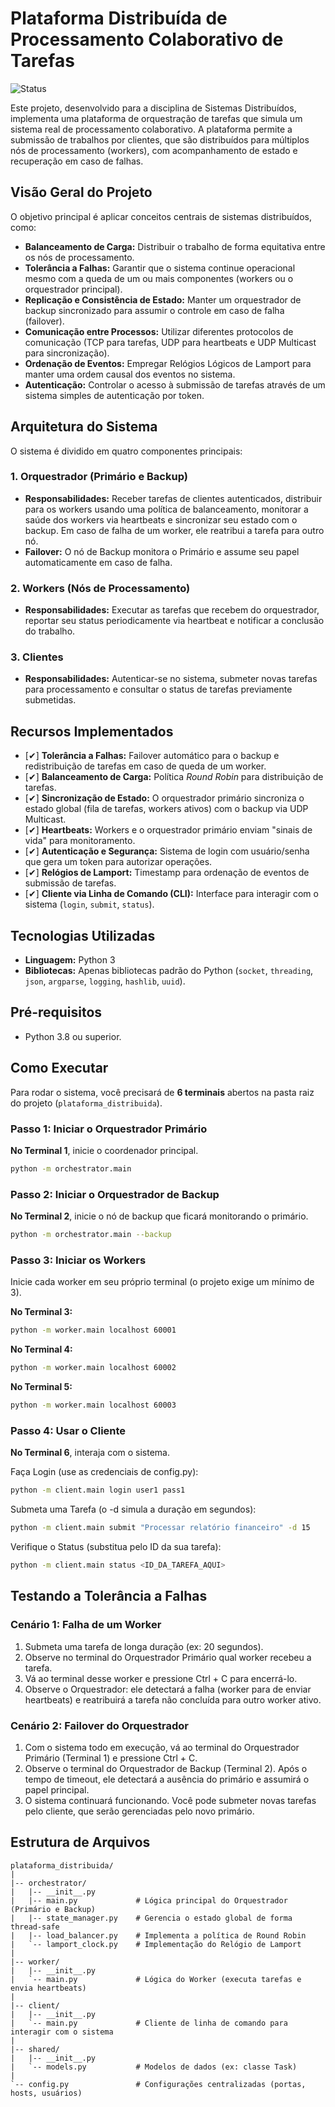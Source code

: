# Plataforma Distribuída de Processamento Colaborativo de Tarefas

![Status](https://img.shields.io/badge/status-concluído-green)

Este projeto, desenvolvido para a disciplina de Sistemas Distribuídos, implementa uma plataforma de orquestração de tarefas que simula um sistema real de processamento colaborativo. A plataforma permite a submissão de trabalhos por clientes, que são distribuídos para múltiplos nós de processamento (workers), com acompanhamento de estado e recuperação em caso de falhas.

## Visão Geral do Projeto

O objetivo principal é aplicar conceitos centrais de sistemas distribuídos, como:

* **Balanceamento de Carga:** Distribuir o trabalho de forma equitativa entre os nós de processamento.
* **Tolerância a Falhas:** Garantir que o sistema continue operacional mesmo com a queda de um ou mais componentes (workers ou o orquestrador principal).
* **Replicação e Consistência de Estado:** Manter um orquestrador de backup sincronizado para assumir o controle em caso de falha (failover).
* **Comunicação entre Processos:** Utilizar diferentes protocolos de comunicação (TCP para tarefas, UDP para heartbeats e UDP Multicast para sincronização).
* **Ordenação de Eventos:** Empregar Relógios Lógicos de Lamport para manter uma ordem causal dos eventos no sistema.
* **Autenticação:** Controlar o acesso à submissão de tarefas através de um sistema simples de autenticação por token.

## Arquitetura do Sistema

O sistema é dividido em quatro componentes principais:

### 1. Orquestrador (Primário e Backup)
* **Responsabilidades:** Receber tarefas de clientes autenticados, distribuir para os workers usando uma política de balanceamento, monitorar a saúde dos workers via heartbeats e sincronizar seu estado com o backup. Em caso de falha de um worker, ele reatribui a tarefa para outro nó.
* **Failover:** O nó de Backup monitora o Primário e assume seu papel automaticamente em caso de falha.

### 2. Workers (Nós de Processamento)
* **Responsabilidades:** Executar as tarefas que recebem do orquestrador, reportar seu status periodicamente via heartbeat e notificar a conclusão do trabalho.

### 3. Clientes
* **Responsabilidades:** Autenticar-se no sistema, submeter novas tarefas para processamento e consultar o status de tarefas previamente submetidas.

## Recursos Implementados

- [✔] **Tolerância a Falhas:** Failover automático para o backup e redistribuição de tarefas em caso de queda de um worker.
- [✔] **Balanceamento de Carga:** Política *Round Robin* para distribuição de tarefas.
- [✔] **Sincronização de Estado:** O orquestrador primário sincroniza o estado global (fila de tarefas, workers ativos) com o backup via UDP Multicast.
- [✔] **Heartbeats:** Workers e o orquestrador primário enviam "sinais de vida" para monitoramento.
- [✔] **Autenticação e Segurança:** Sistema de login com usuário/senha que gera um token para autorizar operações.
- [✔] **Relógios de Lamport:** Timestamp para ordenação de eventos de submissão de tarefas.
- [✔] **Cliente via Linha de Comando (CLI):** Interface para interagir com o sistema (`login`, `submit`, `status`).

## Tecnologias Utilizadas

* **Linguagem:** Python 3
* **Bibliotecas:** Apenas bibliotecas padrão do Python (`socket`, `threading`, `json`, `argparse`, `logging`, `hashlib`, `uuid`).

## Pré-requisitos

* Python 3.8 ou superior.

## Como Executar

Para rodar o sistema, você precisará de **6 terminais** abertos na pasta raiz do projeto (`plataforma_distribuida`).

### Passo 1: Iniciar o Orquestrador Primário
**No Terminal 1**, inicie o coordenador principal.
```bash
python -m orchestrator.main
```

### Passo 2: Iniciar o Orquestrador de Backup
**No Terminal 2**, inicie o nó de backup que ficará monitorando o primário.
```bash
python -m orchestrator.main --backup
```

### Passo 3: Iniciar os Workers
Inicie cada worker em seu próprio terminal (o projeto exige um mínimo de 3).

**No Terminal 3:**
```bash
python -m worker.main localhost 60001
```

**No Terminal 4:**
```bash
python -m worker.main localhost 60002
```

**No Terminal 5:**
```bash
python -m worker.main localhost 60003
```

### Passo 4: Usar o Cliente
**No Terminal 6**, interaja com o sistema.

Faça Login (use as credenciais de config.py):
```bash
python -m client.main login user1 pass1
```

Submeta uma Tarefa (o -d simula a duração em segundos):
```bash
python -m client.main submit "Processar relatório financeiro" -d 15
```

Verifique o Status (substitua pelo ID da sua tarefa):
```bash
python -m client.main status <ID_DA_TAREFA_AQUI>
```

## Testando a Tolerância a Falhas

### Cenário 1: Falha de um Worker
1. Submeta uma tarefa de longa duração (ex: 20 segundos).
2. Observe no terminal do Orquestrador Primário qual worker recebeu a tarefa.
3. Vá ao terminal desse worker e pressione Ctrl + C para encerrá-lo.
4. Observe o Orquestrador: ele detectará a falha (worker para de enviar heartbeats) e reatribuirá a tarefa não concluída para outro worker ativo.

### Cenário 2: Failover do Orquestrador
1. Com o sistema todo em execução, vá ao terminal do Orquestrador Primário (Terminal 1) e pressione Ctrl + C.
2. Observe o terminal do Orquestrador de Backup (Terminal 2). Após o tempo de timeout, ele detectará a ausência do primário e assumirá o papel principal.
3. O sistema continuará funcionando. Você pode submeter novas tarefas pelo cliente, que serão gerenciadas pelo novo primário.

## Estrutura de Arquivos
```
plataforma_distribuida/
|
|-- orchestrator/
|   |-- __init__.py
|   |-- main.py             # Lógica principal do Orquestrador (Primário e Backup)
|   |-- state_manager.py    # Gerencia o estado global de forma thread-safe
|   |-- load_balancer.py    # Implementa a política de Round Robin
|   `-- lamport_clock.py    # Implementação do Relógio de Lamport
|
|-- worker/
|   |-- __init__.py
|   `-- main.py             # Lógica do Worker (executa tarefas e envia heartbeats)
|
|-- client/
|   |-- __init__.py
|   `-- main.py             # Cliente de linha de comando para interagir com o sistema
|
|-- shared/
|   |-- __init__.py
|   `-- models.py           # Modelos de dados (ex: classe Task)
|
`-- config.py               # Configurações centralizadas (portas, hosts, usuários)
